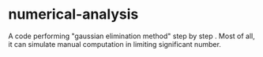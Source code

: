 # numerical-analysis
 A code performing "gaussian elimination method" step by step . Most of all, it can simulate manual computation in limiting significant number.
